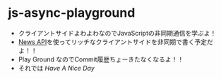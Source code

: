 # js-async-playground
- クライアントサイドよわよわなのでJavaScriptの非同期通信を学ぶよ！
- [News API](https://newsapi.org/)を使ってリッチなクライアントサイドを非同期で書く予定だよ！！
- Play Ground なのでCommit履歴ちょーきたなくなるよ！！
- それでは _Have A Nice Day_
